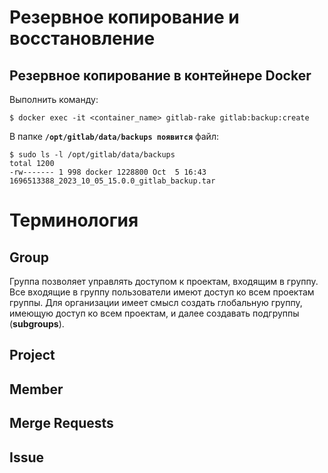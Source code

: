 # Резервное копирование и восстановление
## Резервное копирование в контейнере Docker
Выполнить команду:
```shell
$ docker exec -it <container_name> gitlab-rake gitlab:backup:create
```
В папке **`/opt/gitlab/data/backups появится`** файл:
```shell
$ sudo ls -l /opt/gitlab/data/backups
total 1200
-rw------- 1 998 docker 1228800 Oct  5 16:43 1696513388_2023_10_05_15.0.0_gitlab_backup.tar
```
# Терминология
## Group
Группа позволяет управлять доступом к проектам, входящим в группу. Все входящие в группу пользователи имеют доступ ко всем проектам группы. Для организации имеет смысл создать глобальную группу, имеющую доступ ко всем проектам, и далее создавать подгруппы (**subgroups**).
## Project
## Member
## Merge Requests
## Issue
